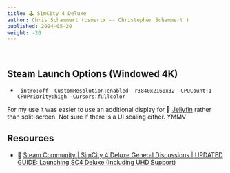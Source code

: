 ```yaml
---
title: 🕹️ SimCity 4 Deluxe
author: Chris Schammert (csmertx -- Christopher Schammert )
published: 2024-05-20
weight: -20
---
```


<!-- The content of this website was written by Christopher Schammert aka Chris Schammert -->

<br />

## Steam Launch Options (Windowed 4K)

- ```-intro:off -CustomResolution:enabled -r3840x2160x32 -CPUCount:1 -CPUPriority:high -Cursors:fullcolor```

For my use it was easier to use an additional display for 🔗 [Jellyfin](/Linux/Software/jellyfin "CSx | Linux | Software | Jellyfin") rather than split-screen. Not sure if there is a UI scaling either. YMMV

## Resources

- 🔗 [Steam Community | SimCity 4 Deluxe General Discussions | UPDATED GUIDE: Launching SC4 Deluxe (Including UHD Support)](https://steamcommunity.com/app/24780/discussions/0/1471967615838569110/ "Steam Community | SimCity 4 Deluxe General Discussions | UPDATED GUIDE: Launching SC4 Deluxe (Including UHD Support)")